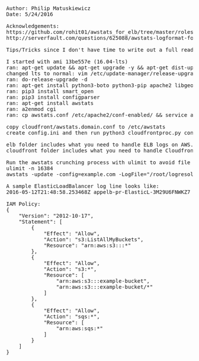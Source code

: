 <pre>
Author: Philip Matuskiewicz
Date: 5/24/2016

Acknowledgements:
https://github.com/rohit01/awstats_for_elb/tree/master/roles/awstats
http://serverfault.com/questions/625088/awstats-logformat-for-aws-elastic-load-balancer

Tips/Tricks since I don't have time to write out a full readme...

I started with ami 13be557e (16.04-lts)
ran: apt-get update && apt-get upgrade -y && apt-get dist-upgrade -y
changed lts to normal: vim /etc/update-manager/release-upgrades
ran: do-release-upgrade -d
ran: apt-get install python3-boto python3-pip apache2 libgeo-ipfree-perl libnet-ip-perl
ran: pip3 install smart_open
ran: pip3 install configparser
ran: apt-get install awstats
ran: a2enmod cgi
ran: cp awstats.conf /etc/apache2/conf-enabled/ && service apache2 restart

copy cloudfront/awstats.domain.conf to /etc/awstats
create config.ini and then run python3 cloudfrontproc.py config.ini

elb folder includes what you need to handle ELB logs on AWS... this isn't finished yet
cloudfront folder includes what you need to handle Cloudfront logs on aws

Run the awstats crunching process with ulimit to avoid file problems on large sites:
ulimit -n 16384
awstats -update -config=example.com -LogFile="/root/logresolvemerge.pl datafiles/*.log |"

A sample ElasticLoadBalancer log line looks like:
2016-05-12T21:48:58.253468Z appelb-pr-ElasticL-3M29U6FNWKZ7 62.114.132.221:32658 10.167.134.188:80 0.000024 0.029101 0.000023 200 200 0 839 "GET http://api.example.com:80/api/data.json?key=nebwh37443&LineRef=8 HTTP/1.1" "Server/1 myLib/17 Server/1 Device/Server" - -

IAM Policy:
{
    "Version": "2012-10-17",
    "Statement": [
        {
            "Effect": "Allow",
            "Action": "s3:ListAllMyBuckets",
            "Resource": "arn:aws:s3:::*"
        },
        {
            "Effect": "Allow",
            "Action": "s3:*",
            "Resource": [
                "arn:aws:s3:::example-bucket",
                "arn:aws:s3:::example-bucket/*"
            ]
        },
        {
            "Effect": "Allow",
            "Action": "sqs:*",
            "Resource": [
                "arn:aws:sqs:*"
            ]
        }
    ]
}

</pre>
